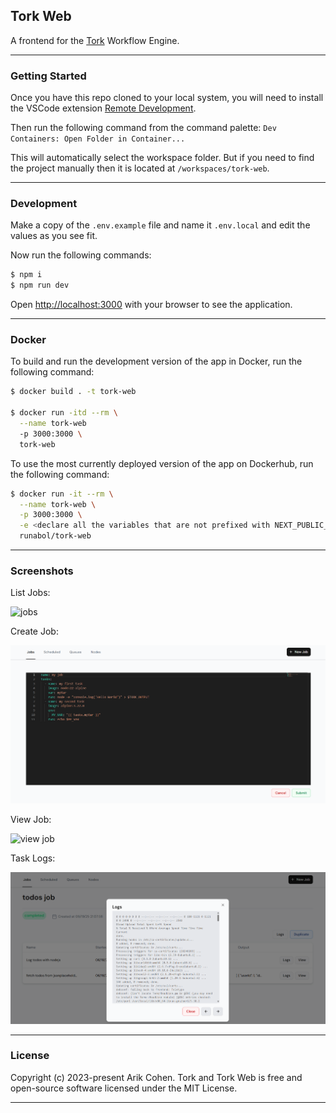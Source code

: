## Tork Web

A frontend for the [Tork](https://github.com/runabol/tork) Workflow Engine.

---

### Getting Started

Once you have this repo cloned to your local system, you will need to install the VSCode extension [Remote Development](https://marketplace.visualstudio.com/items?itemName=ms-vscode-remote.vscode-remote-extensionpack).

Then run the following command from the command palette:
`Dev Containers: Open Folder in Container...`

This will automatically select the workspace folder. But if you need to find the project manually then it is located at `/workspaces/tork-web`.

---

### Development

Make a copy of the `.env.example` file and name it `.env.local` and edit the values as you see fit.

Now run the following commands:

```bash
$ npm i
$ npm run dev
```

Open [http://localhost:3000](http://localhost:3000) with your browser to see the application.

---

### Docker

To build and run the development version of the app in Docker, run the following command:

```bash
$ docker build . -t tork-web

$ docker run -itd --rm \
  --name tork-web
  -p 3000:3000 \
  tork-web
```

To use the most currently deployed version of the app on Dockerhub, run the following command:

```bash
$ docker run -it --rm \
  --name tork-web \
  -p 3000:3000 \
  -e <declare all the variables that are not prefixed with NEXT_PUBLIC_ here found in the .env.local file> \
  runabol/tork-web
```

---

### Screenshots

List Jobs:

![jobs](screenshots/jobs-v6.png 'Jobs')

Create Job:

![create job](screenshots/create-job.png 'Create Job')

View Job:

![view job](screenshots/view-job-v5.png 'View Job')

Task Logs:

![task logs](screenshots/task-logs.png 'Task Logs')

---

### License

Copyright (c) 2023-present Arik Cohen. Tork and Tork Web is free and open-source software licensed under the MIT License.

---
